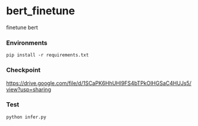 # bert_finetune
finetune bert

### Environments
`pip install -r requirements.txt`

### Checkpoint
https://drive.google.com/file/d/1SCaPK6HhUHl9FS4bTPkOlHGSaC4HUJs5/view?usp=sharing

### Test
`python infer.py`
